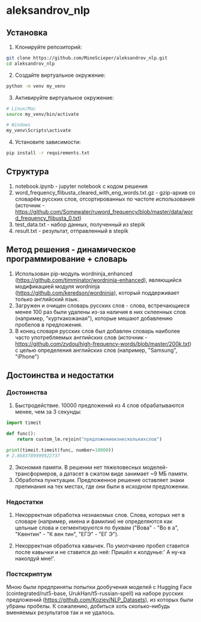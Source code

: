 # aleksandrov_nlp

## Установка

1. Клонируйте репозиторий:
```bash
git clone https://github.com/MineScieper/aleksandrov_nlp.git
cd aleksandrov_nlp
```
2. Создайте виртуальное окружение:
```bash
python -m venv my_venv
```
3. Активируйте виртуальное окружение:
```bash
# Linux/Mac
source my_venv/bin/activate

# Windows
my_venv\Scripts\activate
```
4. Установите зависимости:
```bash
pip install -r requirements.txt
```

## Структура
1. notebook.ipynb - jupyter notebook с кодом решения
2. word_frequency_flibusta_cleared_with_eng_words.txt.gz - gzip-архив со словарём русских слов, отсортированных по частоте использования (источник - https://github.com/Somewater/ruword_frequency/blob/master/data/word_frequency_flibusta_0.txt)
3. test_data.txt - набор данных, полученный из stepik
4. result.txt - результат, отправленный в stepik

## Метод решения - динамическое программирование + словарь
1. Использован pip-модуль wordninja_enhanced (https://github.com/timminator/wordninja-enhanced), являющийся модификацией модуля wordninja (https://github.com/keredson/wordninja), который поддерживает только английский язык.
2. Загружен и очищен словарь русских слов - слова, встречающиеся менее 100 раз были удалены из-за наличия в них склеенных слов (например, "курткакожаная"), которые мешают добавлению пробелов в предложения.
3. В конец словаря русских слов был добавлен словарь наиболее часто употребляемых английских слов (источник - https://github.com/zydou/high-frequency-words/blob/master/200k.txt) с целью определения английских слов (например, "Samsung", "iPhone")

## Достоинства и недостатки
### Достоинства
1. Быстродействие. 10000 предложений из 4 слов обрабатываются менее, чем за 3 секунды:
```python
import timeit

def func():
    return custom_lm.rejoin("предложениеизнесколькихслов")

print(timeit.timeit(func, number=10000))
# 2.8683789999922737
```
2. Экономия памяти. В решении нет тяжеловесных моделей-трансформеров, а датасет в сжатом виде занимает ~9 МБ памяти.
3. Обработка пунктуации. Предложенное решение оставляет знаки препинания на тех местах, где они были в исходном предложении.

### Недостатки
1. Некорректная обработка незнакомых слов. Слова, которых нет в словаре (например, имена и фамилии) не определяются как цельные слова и сегментируются по буквам ("Вова" - "Во в а", "Квентин" - "К вен тин", "ЕГЭ" - "ЕГ Э").

2. Некорректная обработка кавычек. По умолчанию пробел ставится после кавычки и не ставится до неё: Пришёл к колдунье:' А ну-ка наколдуй мне!'.


### Постскриптум
Мною были предприняты попытки дообучения моделей с Hugging Face (cointegrated/rut5-base, UrukHan/t5-russian-spell) на наборе русских предложений (https://github.com/Koziev/NLP_Datasets), из которых были убраны пробелы. К сожалению, добиться хоть сколько-нибудь вменяемых результатов так и не удалось.
